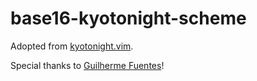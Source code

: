 # base16-kyotonight-scheme

Adopted from [kyotonight.vim](https://github.com/shrikecode/kyotonight.vim).

Special thanks to [Guilherme Fuentes](https://github.com/guifuentes8)!
